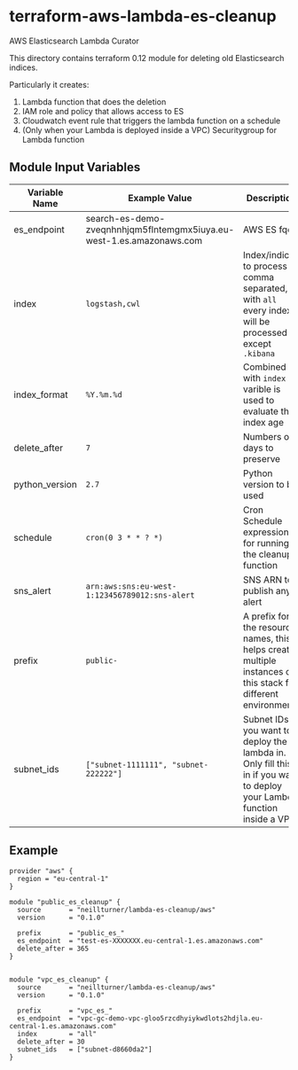 # terraform-aws-lambda-es-cleanup
AWS Elasticsearch Lambda Curator

This directory contains terraform 0.12 module for deleting old Elasticsearch
indices.

Particularly it creates:

1. Lambda function that does the deletion
2. IAM role and policy that allows access to ES
3. Cloudwatch event rule that triggers the lambda function on a schedule
4. (Only when your Lambda is deployed inside a VPC) Securitygroup for Lambda function

## Module Input Variables


| Variable Name | Example Value | Description | Default Value | Required |
| --- | --- | --- | --- |  --- |
| es_endpoint | search-es-demo-zveqnhnhjqm5flntemgmx5iuya.eu-west-1.es.amazonaws.com  | AWS ES fqdn | `None` | True |
| index |  `logstash,cwl` | Index/indices to process comma separated, with `all` every index will be processed except `.kibana` | `all` | False |
| index_format  | `%Y.%m.%d` | Combined with `index` varible is used to evaluate the index age | `%Y.%m.%d` |  False |
| delete_after | `7` | Numbers of days to preserve | `15` |  False |
| python_version | `2.7` | Python version to be used | `2.7` |  False |
| schedule | `cron(0 3 * * ? *)` | Cron Schedule expression for running the cleanup function | `cron(0 3 * * ? *)` |  False |
| sns_alert | `arn:aws:sns:eu-west-1:123456789012:sns-alert` | SNS ARN to publish any alert | | False |
| prefix | `public-` | A prefix for the resource names, this helps create multiple instances of this stack for different environments | | False |
| subnet_ids | `["subnet-1111111", "subnet-222222"]` | Subnet IDs you want to deploy the lambda in. Only fill this in if you want to deploy your Lambda function inside a VPC. | | False |


## Example

```
provider "aws" {
  region = "eu-central-1"
}

module "public_es_cleanup" {
  source       = "neillturner/lambda-es-cleanup/aws"
  version      = "0.1.0"

  prefix       = "public_es_"
  es_endpoint  = "test-es-XXXXXXX.eu-central-1.es.amazonaws.com"
  delete_after = 365
}


module "vpc_es_cleanup" {
  source       = "neillturner/lambda-es-cleanup/aws"
  version      = "0.1.0"

  prefix       = "vpc_es_"
  es_endpoint  = "vpc-gc-demo-vpc-gloo5rzcdhyiykwdlots2hdjla.eu-central-1.es.amazonaws.com"
  index        = "all"
  delete_after = 30
  subnet_ids   = ["subnet-d8660da2"]
}
```
